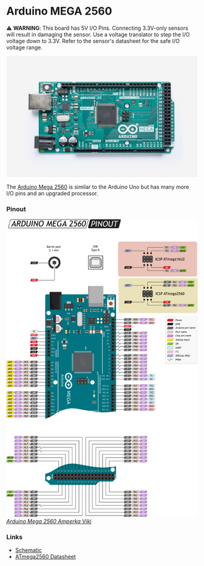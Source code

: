 # Arduino MEGA 2560

:warning: **WARNING**: This board has 5V I/O Pins.  Connecting 3.3V-only sensors will result in damaging the sensor.  Use a voltage translator to step the I/O voltage down to 3.3V.  Refer to the sensor's datasheet for the safe I/O voltage range.

![Arduino Mega](images/arduino_mega_rev3.jpg)


The [Arduino Mega 2560](https://store.arduino.cc/usa/mega-2560-r3) is similar to the Arduino Uno but has many more I/O pins and an upgraded processor.

### Pinout

![Arduino Mega 2560](images/arduino_mega_2560_pinout.png)
*[Arduino Mega 2560 Amperka Viki](http://wiki.amperka.ru/_media/%D0%BF%D1%80%D0%BE%D0%B4%D1%83%D0%BA%D1%82%D1%8B:arduino-mega-2560:arduino-mega-2560_pinout.png)*


### Links

* [Schematic](https://content.arduino.cc/assets/MEGA2560_Rev3e_sch.pdf)
* [ATmega2560 Datasheet](http://ww1.microchip.com/downloads/en/DeviceDoc/Atmel-2549-8-bit-AVR-Microcontroller-ATmega640-1280-1281-2560-2561_datasheet.pdf)
